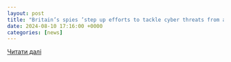 ```yaml
---
layout: post
title: "Britain’s spies ’step up efforts to tackle cyber threats from abroad’"
date: 2024-08-10 17:16:00 +0000
categories: [news]
---
```


[Читати далі](http://www.msn.com/en-xl/news/other/britain-s-spies-step-up-efforts-to-tackle-cyber-threats-from-abroad/ar-AA1ovM6k?apiversion=v2&noservercache=1&domshim=1&renderwebcomponents=1&wcseo=1&batchservertelemetry=1&noservertelemetry=1)
